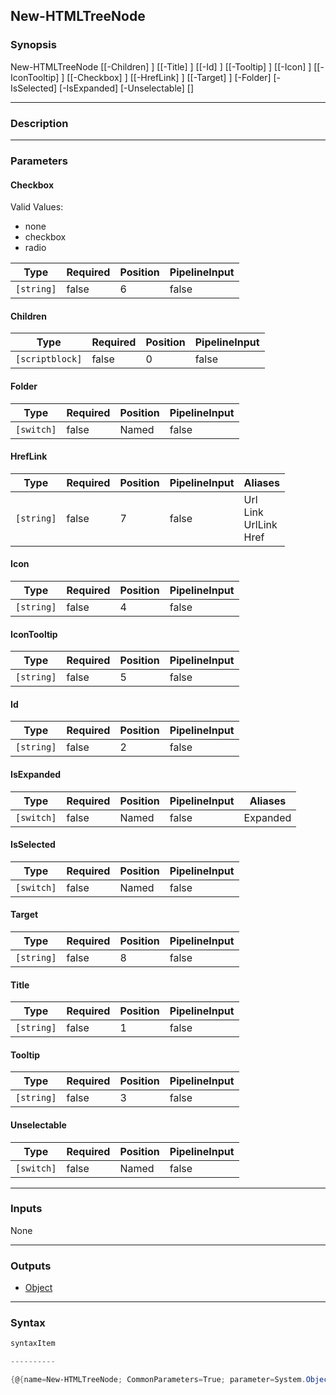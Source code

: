 New-HTMLTreeNode
----------------

### Synopsis

New-HTMLTreeNode [[-Children] <scriptblock>] [[-Title] <string>] [[-Id] <string>] [[-Tooltip] <string>] [[-Icon] <string>] [[-IconTooltip] <string>] [[-Checkbox] <string>] [[-HrefLink] <string>] [[-Target] <string>] [-Folder] [-IsSelected] [-IsExpanded] [-Unselectable] [<CommonParameters>]

---

### Description

---

### Parameters
#### **Checkbox**

Valid Values:

* none
* checkbox
* radio

|Type      |Required|Position|PipelineInput|
|----------|--------|--------|-------------|
|`[string]`|false   |6       |false        |

#### **Children**

|Type           |Required|Position|PipelineInput|
|---------------|--------|--------|-------------|
|`[scriptblock]`|false   |0       |false        |

#### **Folder**

|Type      |Required|Position|PipelineInput|
|----------|--------|--------|-------------|
|`[switch]`|false   |Named   |false        |

#### **HrefLink**

|Type      |Required|Position|PipelineInput|Aliases                          |
|----------|--------|--------|-------------|---------------------------------|
|`[string]`|false   |7       |false        |Url<br/>Link<br/>UrlLink<br/>Href|

#### **Icon**

|Type      |Required|Position|PipelineInput|
|----------|--------|--------|-------------|
|`[string]`|false   |4       |false        |

#### **IconTooltip**

|Type      |Required|Position|PipelineInput|
|----------|--------|--------|-------------|
|`[string]`|false   |5       |false        |

#### **Id**

|Type      |Required|Position|PipelineInput|
|----------|--------|--------|-------------|
|`[string]`|false   |2       |false        |

#### **IsExpanded**

|Type      |Required|Position|PipelineInput|Aliases |
|----------|--------|--------|-------------|--------|
|`[switch]`|false   |Named   |false        |Expanded|

#### **IsSelected**

|Type      |Required|Position|PipelineInput|
|----------|--------|--------|-------------|
|`[switch]`|false   |Named   |false        |

#### **Target**

|Type      |Required|Position|PipelineInput|
|----------|--------|--------|-------------|
|`[string]`|false   |8       |false        |

#### **Title**

|Type      |Required|Position|PipelineInput|
|----------|--------|--------|-------------|
|`[string]`|false   |1       |false        |

#### **Tooltip**

|Type      |Required|Position|PipelineInput|
|----------|--------|--------|-------------|
|`[string]`|false   |3       |false        |

#### **Unselectable**

|Type      |Required|Position|PipelineInput|
|----------|--------|--------|-------------|
|`[switch]`|false   |Named   |false        |

---

### Inputs
None

---

### Outputs
* [Object](https://learn.microsoft.com/en-us/dotnet/api/System.Object)

---

### Syntax
```PowerShell
syntaxItem
```
```PowerShell
----------
```
```PowerShell
{@{name=New-HTMLTreeNode; CommonParameters=True; parameter=System.Object[]}}
```
